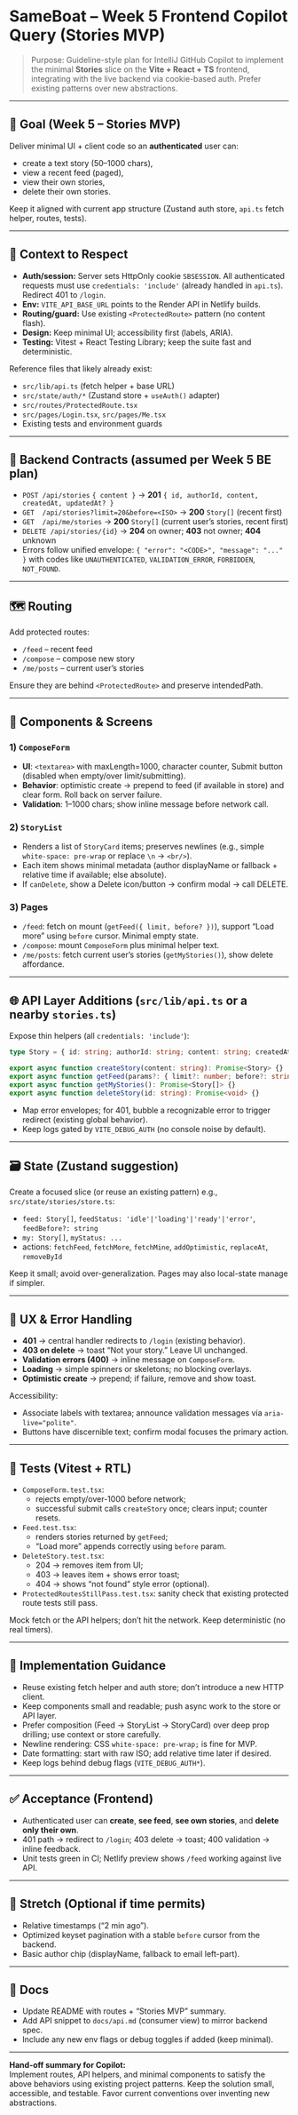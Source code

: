 # SameBoat – Week 5 Frontend Copilot Query (Stories MVP)

> Purpose: Guideline-style plan for IntelliJ GitHub Copilot to implement the minimal **Stories** slice on the **Vite + React + TS** frontend, integrating with the live backend via cookie-based auth. Prefer existing patterns over new abstractions.

---

## 🎯 Goal (Week 5 – Stories MVP)
Deliver minimal UI + client code so an **authenticated** user can:
- create a text story (50–1000 chars),
- view a recent feed (paged),
- view their own stories,
- delete their own stories.

Keep it aligned with current app structure (Zustand auth store, `api.ts` fetch helper, routes, tests).

---

## 🧩 Context to Respect
- **Auth/session:** Server sets HttpOnly cookie `SBSESSION`. All authenticated requests must use `credentials: 'include'` (already handled in `api.ts`). Redirect 401 to `/login`.  
- **Env:** `VITE_API_BASE_URL` points to the Render API in Netlify builds.  
- **Routing/guard:** Use existing `<ProtectedRoute>` pattern (no content flash).  
- **Design:** Keep minimal UI; accessibility first (labels, ARIA).  
- **Testing:** Vitest + React Testing Library; keep the suite fast and deterministic.

Reference files that likely already exist:
- `src/lib/api.ts` (fetch helper + base URL)
- `src/state/auth/*` (Zustand store + `useAuth()` adapter)
- `src/routes/ProtectedRoute.tsx`
- `src/pages/Login.tsx`, `src/pages/Me.tsx`
- Existing tests and environment guards

---

## 🔌 Backend Contracts (assumed per Week 5 BE plan)
- `POST /api/stories` `{ content }` → **201** `{ id, authorId, content, createdAt, updatedAt? }`
- `GET  /api/stories?limit=20&before=<ISO>` → **200** `Story[]` (recent first)
- `GET  /api/me/stories` → **200** `Story[]` (current user’s stories, recent first)
- `DELETE /api/stories/{id}` → **204** on owner; **403** not owner; **404** unknown
- Errors follow unified envelope: `{ "error": "<CODE>", "message": "..." }` with codes like `UNAUTHENTICATED`, `VALIDATION_ERROR`, `FORBIDDEN`, `NOT_FOUND`.

---

## 🗺️ Routing
Add protected routes:
- `/feed` – recent feed
- `/compose` – compose new story
- `/me/posts` – current user’s stories

Ensure they are behind `<ProtectedRoute>` and preserve intendedPath.

---

## 🧱 Components & Screens
### 1) `ComposeForm`
- **UI**: `<textarea>` with maxLength=1000, character counter, Submit button (disabled when empty/over limit/submitting).
- **Behavior**: optimistic create → prepend to feed (if available in store) and clear form. Roll back on server failure.
- **Validation**: 1–1000 chars; show inline message before network call.

### 2) `StoryList`
- Renders a list of `StoryCard` items; preserves newlines (e.g., simple `white-space: pre-wrap` or replace `\n` → `<br/>`).
- Each item shows minimal metadata (author displayName or fallback + relative time if available; else absolute).
- If `canDelete`, show a Delete icon/button → confirm modal → call DELETE.

### 3) Pages
- `/feed`: fetch on mount (`getFeed({ limit, before? })`), support “Load more” using `before` cursor. Minimal empty state.
- `/compose`: mount `ComposeForm` plus minimal helper text.
- `/me/posts`: fetch current user’s stories (`getMyStories()`), show delete affordance.

---

## 🌐 API Layer Additions (`src/lib/api.ts` or a nearby `stories.ts`)
Expose thin helpers (all `credentials: 'include'`):
```ts
type Story = { id: string; authorId: string; content: string; createdAt: string; updatedAt?: string | null };

export async function createStory(content: string): Promise<Story> {}
export async function getFeed(params?: { limit?: number; before?: string }): Promise<Story[]> {}
export async function getMyStories(): Promise<Story[]> {}
export async function deleteStory(id: string): Promise<void> {}
```
- Map error envelopes; for 401, bubble a recognizable error to trigger redirect (existing global behavior).  
- Keep logs gated by `VITE_DEBUG_AUTH` (no console noise by default).

---

## 🗃️ State (Zustand suggestion)
Create a focused slice (or reuse an existing pattern) e.g., `src/state/stories/store.ts`:
- `feed: Story[]`, `feedStatus: 'idle'|'loading'|'ready'|'error'`, `feedBefore?: string`
- `my: Story[]`, `myStatus: ...`
- actions: `fetchFeed`, `fetchMore`, `fetchMine`, `addOptimistic`, `replaceAt`, `removeById`

Keep it small; avoid over-generalization. Pages may also local-state manage if simpler.

---

## 🧭 UX & Error Handling
- **401** → central handler redirects to `/login` (existing behavior).  
- **403 on delete** → toast “Not your story.” Leave UI unchanged.  
- **Validation errors (400)** → inline message on `ComposeForm`.  
- **Loading** → simple spinners or skeletons; no blocking overlays.  
- **Optimistic create** → prepend; if failure, remove and show toast.

Accessibility:
- Associate labels with textarea; announce validation messages via `aria-live="polite"`.
- Buttons have discernible text; confirm modal focuses the primary action.

---

## 🧪 Tests (Vitest + RTL)
- `ComposeForm.test.tsx`:  
  - rejects empty/over-1000 before network;  
  - successful submit calls `createStory` once; clears input; counter resets.
- `Feed.test.tsx`:  
  - renders stories returned by `getFeed`;  
  - “Load more” appends correctly using `before` param.
- `DeleteStory.test.tsx`:  
  - 204 → removes item from UI;  
  - 403 → leaves item + shows error toast;  
  - 404 → shows “not found” style error (optional).
- `ProtectedRoutesStillPass.test.tsx`: sanity check that existing protected route tests still pass.

Mock fetch or the API helpers; don’t hit the network. Keep deterministic (no real timers).

---

## 🔧 Implementation Guidance
- Reuse existing fetch helper and auth store; don’t introduce a new HTTP client.
- Keep components small and readable; push async work to the store or API layer.
- Prefer composition (Feed -> StoryList -> StoryCard) over deep prop drilling; use context or store carefully.
- Newline rendering: CSS `white-space: pre-wrap;` is fine for MVP.
- Date formatting: start with raw ISO; add relative time later if desired.
- Keep logs behind debug flags (`VITE_DEBUG_AUTH*`).

---

## ✅ Acceptance (Frontend)
- Authenticated user can **create**, **see feed**, **see own stories**, and **delete only their own**.
- 401 path → redirect to `/login`; 403 delete → toast; 400 validation → inline feedback.
- Unit tests green in CI; Netlify preview shows `/feed` working against live API.

---

## 🌱 Stretch (Optional if time permits)
- Relative timestamps (“2 min ago”).
- Optimized keyset pagination with a stable `before` cursor from the backend.
- Basic author chip (displayName, fallback to email left-part).

---

## 📝 Docs
- Update README with routes + “Stories MVP” summary.
- Add API snippet to `docs/api.md` (consumer view) to mirror backend spec.
- Include any new env flags or debug toggles if added (keep minimal).

---

**Hand-off summary for Copilot:**  
Implement routes, API helpers, and minimal components to satisfy the above behaviors using existing project patterns. Keep the solution small, accessible, and testable. Favor current conventions over inventing new abstractions.
